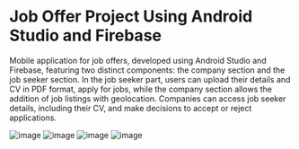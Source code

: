 # Job Offer Project Using Android Studio and Firebase
Mobile application for job offers, developed using Android Studio and Firebase, featuring two distinct components: the company section and the job seeker section. In the job seeker part, users can upload their details and CV in PDF format, apply for jobs, while the company section allows the addition of job listings with geolocation. Companies can access job seeker details, including their CV, and make decisions to accept or reject applications.

![image](https://github.com/Malekkk25/Job_Offer_Project_Using_AndroidStudio/assets/98125803/d85360d5-24b4-4cd8-8d3c-ff87388eae5a)
![image](https://github.com/Malekkk25/Job_Offer_Project_Using_AndroidStudio/assets/98125803/20e069d9-a07c-452f-af89-718c47c8d3ab)
![image](https://github.com/Malekkk25/Job_Offer_Project_Using_AndroidStudio/assets/98125803/ec96932c-1361-4cd2-91ae-be7df1179ccd)
![image](https://github.com/Malekkk25/Job_Offer_Project_Using_AndroidStudio/assets/98125803/7b21aef0-2425-44d1-acc7-99099f20f380)





